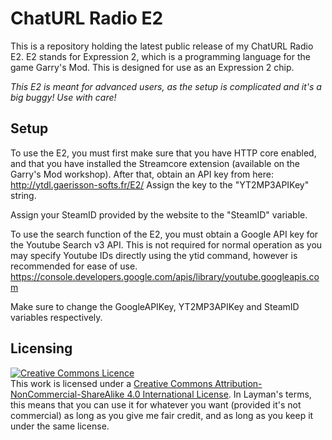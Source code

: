 # ChatURL Radio E2

This is a repository holding the latest public release of my ChatURL Radio E2.
E2 stands for Expression 2, which is a programming language for the game Garry's Mod. This is designed for use as an Expression 2 chip.

_*This E2 is meant for advanced users, as the setup is complicated and it's a big buggy! Use with care!*_
 
## Setup

To use the E2, you must first make sure that you have HTTP core enabled, and that you have installed the Streamcore extension (available on the Garry's Mod workshop).
After that, obtain an API key from here:
http://ytdl.gaerisson-softs.fr/E2/
Assign the key to the "YT2MP3APIKey" string.

Assign your SteamID provided by the website to the "SteamID" variable.

To use the search function of the E2, you must obtain a Google API key for the Youtube Search v3 API. This is not required for normal operation as you may specify Youtube IDs directly using the ytid command, however is recommended for ease of use.
https://console.developers.google.com/apis/library/youtube.googleapis.com

Make sure to change the GoogleAPIKey, YT2MP3APIKey and SteamID variables respectively.

## Licensing

<html><a rel="license" href="http://creativecommons.org/licenses/by-nc-sa/4.0/"><img alt="Creative Commons Licence" style="border-width:0" src="https://i.creativecommons.org/l/by-nc-sa/4.0/80x15.png" /></a><br />This work is licensed under a <a rel="license" href="http://creativecommons.org/licenses/by-nc-sa/4.0/">Creative Commons Attribution-NonCommercial-ShareAlike 4.0 International License</a>.</html>
In Layman's terms, this means that you can use it for whatever you want (provided it's not commercial) as long as you give me fair credit, and as long as you keep it under the same license.
